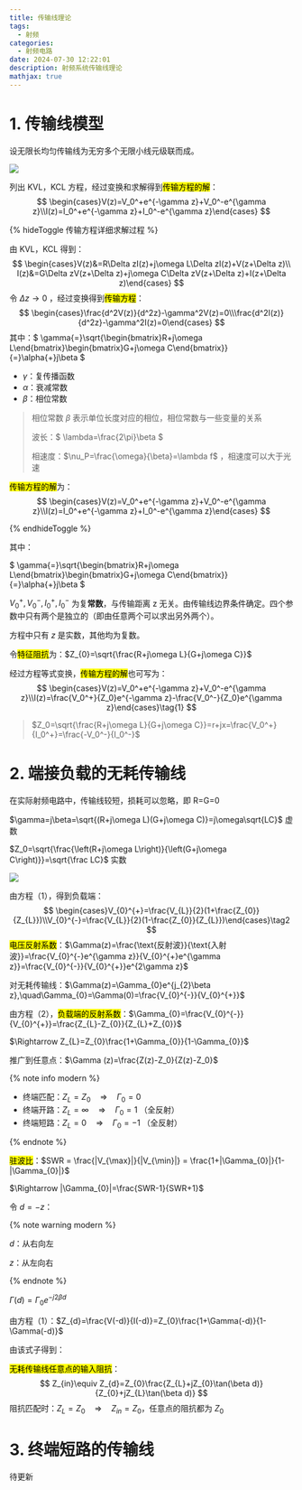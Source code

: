 ```yaml
---
title: 传输线理论
tags:
  - 射频
categories:
  - 射频电路
date: 2024-07-30 12:22:01
description: 射频系统传输线理论
mathjax: true
---
```


# 1. 传输线模型

设无限长均匀传输线为无穷多个无限小线元级联而成。

![](image-20240603214919978.png)

列出 KVL，KCL 方程，经过变换和求解得到<mark>传输方程的解</mark>：
$$
\begin{cases}V(z)=V_0^+e^{-\gamma z}+V_0^-e^{\gamma z}\\I(z)=I_0^+e^{-\gamma z}+I_0^-e^{\gamma z}\end{cases}
$$

{% hideToggle 传输方程详细求解过程 %}

由 KVL，KCL 得到：
$$
\begin{cases}V(z)&=R\Delta zI(z)+j\omega L\Delta zI(z)+V(z+\Delta z)\\
I(z)&=G\Delta zV(z+\Delta z)+j\omega C\Delta zV(z+\Delta z)+I(z+\Delta z)\end{cases}
$$
令 $\Delta z\to0$ ，经过变换得到<mark>传输方程</mark>：
$$
\begin{cases}\frac{d^2V(z)}{d^2z}-\gamma^2V(z)=0\\\frac{d^2I(z)}{d^2z}-\gamma^2I(z)=0\end{cases}
$$
其中：$ \gamma{=}\sqrt{\begin{bmatrix}R+j\omega L\end{bmatrix}\begin{bmatrix}G+j\omega C\end{bmatrix}}{=}\alpha{+}j\beta $

- $\gamma$：复传播函数
- $\alpha$：衰减常数
- $\beta$​：相位常数

> 相位常数 $\beta$ 表示单位长度对应的相位，相位常数与一些变量的关系
>
> 波长：$ \lambda=\frac{2\pi}\beta $
>
> 相速度：$\nu_P=\frac{\omega}{\beta}=\lambda f$​ ，相速度可以大于光速

<mark>传输方程的解</mark>为：
$$
\begin{cases}V(z)=V_0^+e^{-\gamma z}+V_0^-e^{\gamma z}\\I(z)=I_0^+e^{-\gamma z}+I_0^-e^{\gamma z}\end{cases}
$$


{% endhideToggle %}

其中：

$ \gamma{=}\sqrt{\begin{bmatrix}R+j\omega L\end{bmatrix}\begin{bmatrix}G+j\omega C\end{bmatrix}}{=}\alpha{+}j\beta $

$V_0^+,V_0^-,I_0^+,I_0^-$ 为复**常数**，与传输距离 z 无关。由传输线边界条件确定。四个参数中只有两个是独立的（即由任意两个可以求出另外两个）。

方程中只有 $z$ 是实数，其他均为复数。

令<mark>特征阻抗</mark>为：$Z_{0}=\sqrt{\frac{R+j\omega L}{G+j\omega C}}$

经过方程等式变换，<mark>传输方程的解</mark>也可写为：
$$
\begin{cases}V(z)=V_0^+e^{-\gamma z}+V_0^-e^{\gamma z}\\I(z)=\frac{V_0^+}{Z_0}e^{-\gamma z}-\frac{V_0^-}{Z_0}e^{\gamma z}\end{cases}\tag{1}
$$

> $Z_0=\sqrt{\frac{R+j\omega L}{G+j\omega C}}=r+jx=\frac{V_0^+}{I_0^+}=\frac{-V_0^-}{I_0^-}$



# 2. 端接负载的无耗传输线

在实际射频电路中，传输线较短，损耗可以忽略，即 R=G=0

$\gamma=j\beta=\sqrt{(R+j\omega L)(G+j\omega C)}=j\omega\sqrt{LC}$	虚数

$Z_0=\sqrt{\frac{\left(R+j\omega L\right)}{\left(G+j\omega C\right)}}=\sqrt{\frac LC}$	实数

![](image-20240616160333895.png)

由方程（1），得到负载端：
$$
\begin{cases}V_{0}^{+}=\frac{V_{L}}{2}(1+\frac{Z_{0}}{Z_{L}})\\V_{0}^{-}=\frac{V_{L}}{2}(1-\frac{Z_{0}}{Z_{L}})\end{cases}\tag2
$$
<mark>电压反射系数</mark>：$\Gamma(z)=\frac{\text{反射波}}{\text{入射波}}=\frac{V_{0}^{-}e^{\gamma z}}{V_{0}^{+}e^{\gamma z}}=\frac{V_{0}^{-}}{V_{0}^{+}}e^{2\gamma z}$

对无耗传输线：$\Gamma(z)=\Gamma_{0}e^{j_{2}\beta z},\quad\Gamma_{0}=\Gamma(0)=\frac{V_{0}^{-}}{V_{0}^{+}}$

由方程（2），<mark>负载端的反射系数</mark>：$\Gamma_{0}=\frac{V_{0}^{-}}{V_{0}^{+}}=\frac{Z_{L}-Z_{0}}{Z_{L}+Z_{0}}$

$\Rightarrow Z_{L}=Z_{0}\frac{1+\Gamma_{0}}{1-\Gamma_{0}}$​

推广到任意点：$\Gamma (z)=\frac{Z(z)-Z_0}{Z(z)-Z_0}$

{% note info modern %}

- 终端匹配：$Z_{L}=Z_{0} \quad \Rightarrow \quad \Gamma_{0}=0$
- 终端开路：$Z_{L}=\infty \quad \Rightarrow \quad \Gamma_{0}=1$       （全反射）
- 终端短路：$Z_{L}=0 \quad \Rightarrow \quad \Gamma_{0}=-1$      （全反射）

{% endnote %}

<mark>驻波比</mark>：$SWR = \frac{|V_{\max}|}{|V_{\min}|} = \frac{1+|\Gamma_{0}|}{1-|\Gamma_{0}|}$

$\Rightarrow |\Gamma_{0}|=\frac{SWR-1}{SWR+1}$

令 $d=-z$​：

{% note warning modern %}

$d$：从右向左

$z$：从左向右

{% endnote %}

$\Gamma(d)=\Gamma_{0}e^{-j2\beta d}$

由方程（1）：$Z_{d}=\frac{V(-d)}{I(-d)}=Z_{0}\frac{1+\Gamma(-d)}{1-\Gamma(-d)}$

由该式子得到：

<mark>无耗传输线任意点的输入阻抗</mark>：
$$
Z_{in}\equiv Z_{d}=Z_{0}\frac{Z_{L}+jZ_{0}\tan(\beta d)}{Z_{0}+jZ_{L}\tan(\beta d)}
$$
阻抗匹配时：$Z_{L}=Z_{0}\quad\Rightarrow\quad Z_{in}=Z_{0}$，任意点的阻抗都为 $Z_0$

# 3. 终端短路的传输线

待更新
